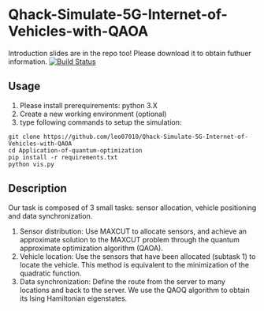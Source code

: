 # Qhack-Simulate-5G-Internet-of-Vehicles-with-QAOA
Introduction slides are in the repo too! Please download it to obtain futhuer information.
[![Build Status](https://i.ibb.co/sCpw28h/Screen-Shot-2020-09-10-at-1-38-50-AM.png)](https://i.ibb.co/sCpw28h/Screen-Shot-2020-09-10-at-1-38-50-AM.png)
## Usage
1. Please install prerequirements: python 3.X
2. Create a new working environment (optional)
3. type following commands to setup the simulation:
```
git clone https://github.com/leo07010/Qhack-Simulate-5G-Internet-of-Vehicles-with-QAOA
cd Application-of-quantum-optimization
pip install -r requirements.txt
python vis.py
```
## Description
Our task is composed of 3 small tasks: sensor allocation, vehicle positioning and data synchronization.

1.	Sensor distribution: Use MAXCUT to allocate sensors, and achieve an approximate solution to the MAXCUT problem through the quantum approximate optimization algorithm (QAOA).
2.	Vehicle location: Use the sensors that have been allocated (subtask 1) to locate the vehicle. This method is equivalent to the minimization of the quadratic function.
3.	Data synchronization: Define the route from the server to many locations and back to the server. We use the QAOQ algorithm to obtain its Ising Hamiltonian eigenstates.

